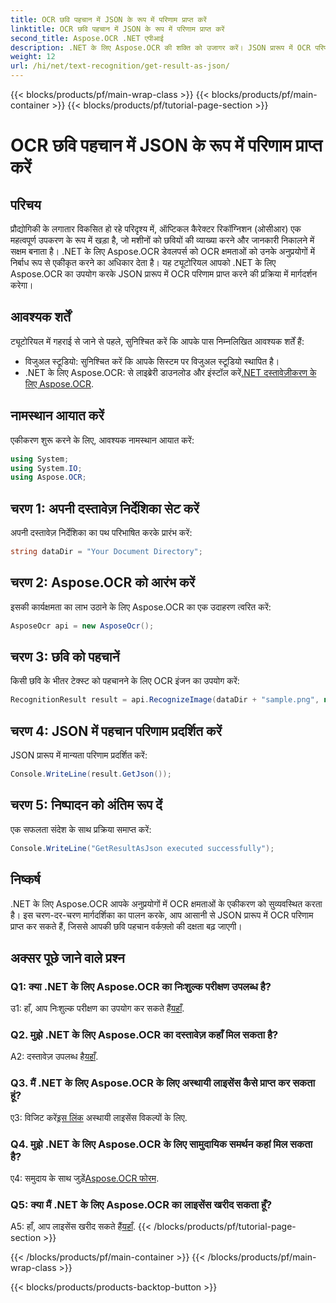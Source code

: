 ```yaml
---
title: OCR छवि पहचान में JSON के रूप में परिणाम प्राप्त करें
linktitle: OCR छवि पहचान में JSON के रूप में परिणाम प्राप्त करें
second_title: Aspose.OCR .NET एपीआई
description: .NET के लिए Aspose.OCR की शक्ति को उजागर करें। JSON प्रारूप में OCR परिणाम सहजता से प्राप्त करना सीखें। इस चरण-दर-चरण मार्गदर्शिका के साथ अपनी छवि पहचान बढ़ाएँ।
weight: 12
url: /hi/net/text-recognition/get-result-as-json/
---
```


{{< blocks/products/pf/main-wrap-class >}}
{{< blocks/products/pf/main-container >}}
{{< blocks/products/pf/tutorial-page-section >}}

# OCR छवि पहचान में JSON के रूप में परिणाम प्राप्त करें

## परिचय

प्रौद्योगिकी के लगातार विकसित हो रहे परिदृश्य में, ऑप्टिकल कैरेक्टर रिकॉग्निशन (ओसीआर) एक महत्वपूर्ण उपकरण के रूप में खड़ा है, जो मशीनों को छवियों की व्याख्या करने और जानकारी निकालने में सक्षम बनाता है। .NET के लिए Aspose.OCR डेवलपर्स को OCR क्षमताओं को उनके अनुप्रयोगों में निर्बाध रूप से एकीकृत करने का अधिकार देता है। यह ट्यूटोरियल आपको .NET के लिए Aspose.OCR का उपयोग करके JSON प्रारूप में OCR परिणाम प्राप्त करने की प्रक्रिया में मार्गदर्शन करेगा।

## आवश्यक शर्तें

ट्यूटोरियल में गहराई से जाने से पहले, सुनिश्चित करें कि आपके पास निम्नलिखित आवश्यक शर्तें हैं:

- विजुअल स्टूडियो: सुनिश्चित करें कि आपके सिस्टम पर विजुअल स्टूडियो स्थापित है।
-  .NET के लिए Aspose.OCR: से लाइब्रेरी डाउनलोड और इंस्टॉल करें[.NET दस्तावेज़ीकरण के लिए Aspose.OCR](https://reference.aspose.com/ocr/net/).

## नामस्थान आयात करें

एकीकरण शुरू करने के लिए, आवश्यक नामस्थान आयात करें:

```csharp
using System;
using System.IO;
using Aspose.OCR;
```

## चरण 1: अपनी दस्तावेज़ निर्देशिका सेट करें

अपनी दस्तावेज़ निर्देशिका का पथ परिभाषित करके प्रारंभ करें:

```csharp
string dataDir = "Your Document Directory";
```

## चरण 2: Aspose.OCR को आरंभ करें

इसकी कार्यक्षमता का लाभ उठाने के लिए Aspose.OCR का एक उदाहरण त्वरित करें:

```csharp
AsposeOcr api = new AsposeOcr();
```

## चरण 3: छवि को पहचानें

किसी छवि के भीतर टेक्स्ट को पहचानने के लिए OCR इंजन का उपयोग करें:

```csharp
RecognitionResult result = api.RecognizeImage(dataDir + "sample.png", new RecognitionSettings { });
```

## चरण 4: JSON में पहचान परिणाम प्रदर्शित करें

JSON प्रारूप में मान्यता परिणाम प्रदर्शित करें:

```csharp
Console.WriteLine(result.GetJson());
```

## चरण 5: निष्पादन को अंतिम रूप दें

एक सफलता संदेश के साथ प्रक्रिया समाप्त करें:

```csharp
Console.WriteLine("GetResultAsJson executed successfully");
```

## निष्कर्ष

.NET के लिए Aspose.OCR आपके अनुप्रयोगों में OCR क्षमताओं के एकीकरण को सुव्यवस्थित करता है। इस चरण-दर-चरण मार्गदर्शिका का पालन करके, आप आसानी से JSON प्रारूप में OCR परिणाम प्राप्त कर सकते हैं, जिससे आपकी छवि पहचान वर्कफ़्लो की दक्षता बढ़ जाएगी।

## अक्सर पूछे जाने वाले प्रश्न

### Q1: क्या .NET के लिए Aspose.OCR का निःशुल्क परीक्षण उपलब्ध है?

 उ1: हाँ, आप निःशुल्क परीक्षण का उपयोग कर सकते हैं[यहाँ](https://releases.aspose.com/).

### Q2. मुझे .NET के लिए Aspose.OCR का दस्तावेज़ कहाँ मिल सकता है?

 A2: दस्तावेज़ उपलब्ध है[यहाँ](https://reference.aspose.com/ocr/net/).

### Q3. मैं .NET के लिए Aspose.OCR के लिए अस्थायी लाइसेंस कैसे प्राप्त कर सकता हूं?

 ए3: विजिट करें[इस लिंक](https://purchase.aspose.com/temporary-license/) अस्थायी लाइसेंस विकल्पों के लिए.

### Q4. मुझे .NET के लिए Aspose.OCR के लिए सामुदायिक समर्थन कहां मिल सकता है?

 ए4: समुदाय के साथ जुड़ें[Aspose.OCR फोरम](https://forum.aspose.com/c/ocr/16).

### Q5: क्या मैं .NET के लिए Aspose.OCR का लाइसेंस खरीद सकता हूँ?

 A5: हाँ, आप लाइसेंस खरीद सकते हैं[यहाँ](https://purchase.aspose.com/buy).
{{< /blocks/products/pf/tutorial-page-section >}}

{{< /blocks/products/pf/main-container >}}
{{< /blocks/products/pf/main-wrap-class >}}

{{< blocks/products/products-backtop-button >}}
